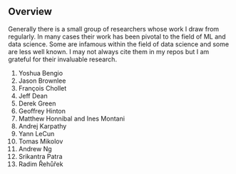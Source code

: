 ## Overview

Generally there is a small group of researchers whose work I draw from regularly. In many cases their work has been pivotal to the field of ML and data science. Some are infamous within the field of data science and some are less well known. I may not always cite them in my repos but I am grateful for their invaluable research. 

1. Yoshua Bengio 
2. Jason Brownlee 
3. François Chollet 
4. Jeff Dean 
5. Derek Green
5. Geoffrey Hinton
6. Matthew Honnibal and Ines Montani 
7. Andrej Karpathy 
8. Yann LeCun 
9. Tomas Mikolov 
10. Andrew Ng 
11. Srikantra Patra 
12. Radim Řehůřek 




 

